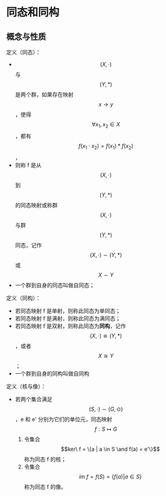 # 同态和同构

## 概念与性质

定义（同态）：

- $$(X, \cdot)$$ 与 $$(Y, *)$$ 是两个群，如果存在映射 $$x \rightarrow y$$，使得 $$\forall x_1, x_2 \in X$$，都有 $$f(x_1 \cdot x_2) = f(x_1) * f(x_2) $$，
- 则称 f 是从 $$(X, \cdot)$$ 到 $$(Y, *)$$ 的同态映射或称群 $$(X, \cdot)$$ 与群 $$(Y, *)$$ 同态，记作 $$(X, \cdot) \sim (Y, *)$$ 或 $$X \sim Y$$
- 一个群到自身的同态叫做自同态；

定义（同构）：

- 若同态映射 f 是单射，则称此同态为单同态；
- 若同态映射 f 是满射，则称此同态为满同态；
- 若同态映射 f 是双射，则称此同态为**同构**，记作 $$(X, \cdot) \cong (Y, *)$$，或者 $$X \cong Y$$；
- 一个群到自身的同构叫做自同构

定义（核与像）：

- 若两个集合满足 $$(S, \cdot) \sim (G, \odot)$$，e 和 e' 分别为它们的单位元，同态映射 $$f: S \mapsto G$$
  1. 令集合 $$ker\ f = \{a | a \in S \and f(a) = e'\}$$ 称为同态 f 的核；
  2. 令集合 $$im\ f = f(S) = \{f(a) | a \in S\}$$ 称为同态 f 的像。


